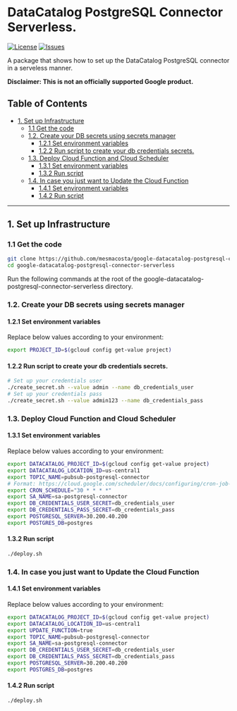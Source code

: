 # DataCatalog PostgreSQL Connector Serverless.

[![License][1]][1] [![Issues][2]][3]

A package that shows how to set up the DataCatalog PostgreSQL connector in a serveless manner.

**Disclaimer: This is not an officially supported Google product.**

<!--
  ⚠️ DO NOT UPDATE THE TABLE OF CONTENTS MANUALLY ️️⚠️
  run `npx markdown-toc -i README.md`.

  Please stick to 80-character line wraps as much as you can.
-->

## Table of Contents

<!-- toc -->

- [1. Set up Infrastructure](#1-set-up-infrastructure)
  * [1.1 Get the code](#11-get-the-code)
  * [1.2. Create your DB secrets using secrets manager](#12-create-your-db-secrets-using-secrets-manager)
    + [1.2.1 Set environment variables](#121-set-environment-variables)
    + [1.2.2 Run script to create your db credentials secrets.](#122-run-script-to-create-your-db-credentials-secrets)
  * [1.3. Deploy Cloud Function and Cloud Scheduler](#13-deploy-cloud-function-and-cloud-scheduler)
    + [1.3.1 Set environment variables](#131-set-environment-variables)
    + [1.3.2 Run script](#132-run-script)
  * [1.4. In case you just want to Update the Cloud Function](#14-in-case-you-just-want-to-update-the-cloud-function)
    + [1.4.1 Set environment variables](#141-set-environment-variables)
    + [1.4.2 Run script](#142-run-script)

<!-- tocstop -->

-----

## 1. Set up Infrastructure

### 1.1 Get the code

````bash
git clone https://github.com/mesmacosta/google-datacatalog-postgresql-connector-serverless/
cd google-datacatalog-postgresql-connector-serverless
````
Run the following commands at the root of the google-datacatalog-postgresql-connector-serverless directory.

### 1.2. Create your DB secrets using secrets manager

#### 1.2.1 Set environment variables

Replace below values according to your environment:

```bash
export PROJECT_ID=$(gcloud config get-value project)
```

#### 1.2.2 Run script to create your db credentials secrets.
```bash
# Set up your credentials user
./create_secret.sh --value admin --name db_credentials_user
# Set up your credentials pass
./create_secret.sh --value admin123 --name db_credentials_pass
```

### 1.3. Deploy Cloud Function and Cloud Scheduler

#### 1.3.1 Set environment variables

Replace below values according to your environment:

```bash
export DATACATALOG_PROJECT_ID=$(gcloud config get-value project)
export DATACATALOG_LOCATION_ID=us-central1
export TOPIC_NAME=pubsub-postgresql-connector
# Format: https://cloud.google.com/scheduler/docs/configuring/cron-job-schedules
export CRON_SCHEDULE="30 * * * *"
export SA_NAME=sa-postgresql-connector
export DB_CREDENTIALS_USER_SECRET=db_credentials_user
export DB_CREDENTIALS_PASS_SECRET=db_credentials_pass
export POSTGRESQL_SERVER=30.200.40.200
export POSTGRES_DB=postgres
```

#### 1.3.2 Run script
```bash
./deploy.sh
```

### 1.4. In case you just want to Update the Cloud Function

#### 1.4.1 Set environment variables

Replace below values according to your environment:

```bash
export DATACATALOG_PROJECT_ID=$(gcloud config get-value project)
export DATACATALOG_LOCATION_ID=us-central1
export UPDATE_FUNCTION=true
export TOPIC_NAME=pubsub-postgresql-connector
export SA_NAME=sa-postgresql-connector
export DB_CREDENTIALS_USER_SECRET=db_credentials_user
export DB_CREDENTIALS_PASS_SECRET=db_credentials_pass
export POSTGRESQL_SERVER=30.200.40.200
export POSTGRES_DB=postgres
```

#### 1.4.2 Run script
```bash
./deploy.sh
```


[1]: https://img.shields.io/github/license/mesmacosta/google-datacatalog-postgresql-connector-serverless.svg
[2]: https://img.shields.io/github/issues/mesmacosta/google-datacatalog-postgresql-connector-serverless.svg
[3]: https://github.com/mesmacosta/google-datacatalog-postgresql-connector-serverless/issues
